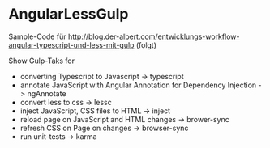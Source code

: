 AngularLessGulp
===============

Sample-Code für http://blog.der-albert.com/entwicklungs-workflow-angular-typescript-und-less-mit-gulp (folgt)


Show Gulp-Taks for

  * converting Typescript to Javascript -> typescript
  * annotate JavaScript with Angular Annotation for Dependency Injection -> ngAnnotate
  * convert less to css -> lessc
  * inject JavaScript, CSS files to HTML -> inject
  * reload page on JavaScript and HTML changes -> brower-sync
  * refresh CSS on Page on changes -> browser-sync
  * run unit-tests -> karma


